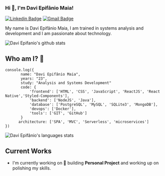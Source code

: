 ### Hi 👋, I'm Davi Epifânio Maia!


[![Linkedin Badge](https://img.shields.io/static/v1?message=Davi&logo=linkedin&labelColor=1182c3&color=1182c3&logoColor=white&label=%20)](https://www.linkedin.com/in/davi-epif%C3%A2nio-75158b191/) [![Gmail Badge](https://img.shields.io/static/v1?message=daviepifaniomaia@gmail.com&logo=gmail&labelColor=C14438&color=C14438&logoColor=white&label=%20)](mailto:daviepifaniomaia@gmail.com)

My name is Davi Epifânio Maia, I am trained in systems analysis and development and I am passionate about technology.

![Davi Epifanio's github stats](https://github-readme-stats.vercel.app/api?username=EpifanioD&hide=["issues"]&&theme=react)

 ## Who am I? 🤔
 ```
console.log({
        name: "Davi Epifânio Maia",
        years: "23",
        study: "Analysis and Systems Development"
        code: {
            'frontend': ['HTML', 'CSS', 'JavaScript', 'ReactJS', 'React Native','Styled-Components'],
            'backend': ['NodeJS', 'Java'],
            'database': ['PostgreSQL', 'MySQL', 'SQLite3', 'MongoDB'],
            'devops': ['Docker'],
            'tools': ['GIT', 'GitHub']
        }
       architecture: ['SPA', 'MVC', 'Serverless', 'microservices']
})
 ```
![Davi Epifânio's languages stats](https://github-readme-stats.vercel.app/api/top-langs/?username=EpifanioD&layout=compact&&theme=react)

## Current Works 

 * I'm currently working on 🚀 building **Personal Project** and working up on polishing my skills.
